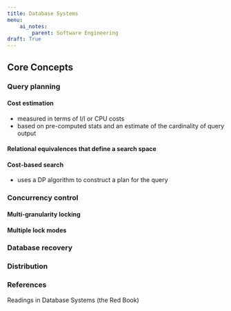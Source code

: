 ```yaml
---
title: Database Systems
menu:
    ai_notes:
        parent: Software Engineering
draft: True
---
```

## Core Concepts

### Query planning

#### Cost estimation

* measured in terms of I/I or CPU costs
* based on pre-computed stats and an estimate of the cardinality of query output

#### Relational equivalences that define a search space

#### Cost-based search
* uses a DP algorithm to construct a plan for the query

### Concurrency control

#### Multi-granularity locking
#### Multiple lock modes

### Database recovery
### Distribution

### References

Readings in Database Systems (the Red Book)
